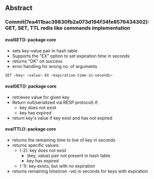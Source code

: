## Abstract 

### Commit(7ea411bac39830fb2a073d194f34fe8576434302): GET, SET, TTL redis like commands implementation 

#### evalSET(): package core
- sets key-value pair in hash table
- Supports the "EX" option to set expiration time in seconds
- returns "OK" on success
- error handling for wrong no. of arguments

```bash
SET <key> <value> EX <expiration-time-in-seconds>
```

#### evalGET(): package core
- retrieves value for given key
- Return null(serialized via RESP protocol) if:
    - key does not exist
    - key has expired
- return key's value if key exist and has not expired

#### evalTTL(): package core
- returns the remaining time to live of key in seconds
- returns specific values:
    - (-2): key does not exist
        - (key, value) pair not present in hash table
        - key has expired
    - (-1): key exists, but with no expiration
- returns remaining time(non -ve) in seconds for keys with expiration

